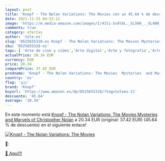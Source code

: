 ```yaml
---
layout: post
title: 'Knopf - The Nolan Variations: The Movies con un 45.64 % de descuento'
date: 2021-11-25 04:52:11
image: 'https://m.media-amazon.com/images/I/41ti-Sv9l6L._SL500_._SL400_.jpg'
comments: true
category: ofertas
author: 'tole.es'
slug: '0525655328-es Knopf - The Nolan Variations: The Movies Mysteries and...'
sku: '0525655328-es'
tags: [ 'Arte de cine y vídeo','Arte digital','Arte y fotografía','Artes escénicas','Biografías de actores y artistas','Biografías de directores de películas','Biografías de películas','Biografías y autobiografías','Biografías, diarios y hechos reales','Dirección de películas y producción','Directores individuales','Fotografía y vídeo','Libros','Otros productos de multimedia y técnicas','Películas','Producción cinematografía y tecnología','Producción de películas y tecnología','knopf', ]
actualPrice: 20.34 EUR
currency: EUR
price: 20.34
comparePrice: 37.42 EUR
prodname: 'Knopf - The Nolan Variations: The Movies  Mysteries  and Marvels of Christopher Nolan'
country: 'es'
flag: '🇪🇸'
brand: 'Knopf'
buyurl: 'https://www.amazon.es/dp/0525655328/?tag=tolees-21'
descuento: '45.64'
average: '20.34'
---
```


En este momento está [Knopf - The Nolan Variations: The Movies  Mysteries  and Marvels of Christopher Nolan](https://www.amazon.es/dp/0525655328/?tag=tolees-21) a 20.34 EUR (original: 37.42 EUR) (45.64 %  de descuento) en el siguiente enlace!

[![Knopf - The Nolan Variations: The Movies](https://m.media-amazon.com/images/I/41ti-Sv9l6L._SL500_._SL400_.jpg)](https://www.amazon.es/dp/0525655328/?tag=tolees-21)

🔎:


[🛒 Aquí!!!](https://www.amazon.es/dp/0525655328/?tag=tolees-21)
